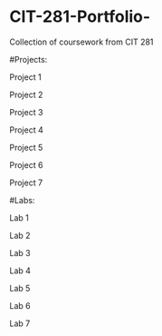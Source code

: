 # CIT-281-Portfolio-
Collection of coursework from CIT 281



#Projects:

Project 1

Project 2

Project 3

Project 4

Project 5

Project 6

Project 7



#Labs:

Lab 1

Lab 2

Lab 3

Lab 4

Lab 5

Lab 6

Lab 7 






